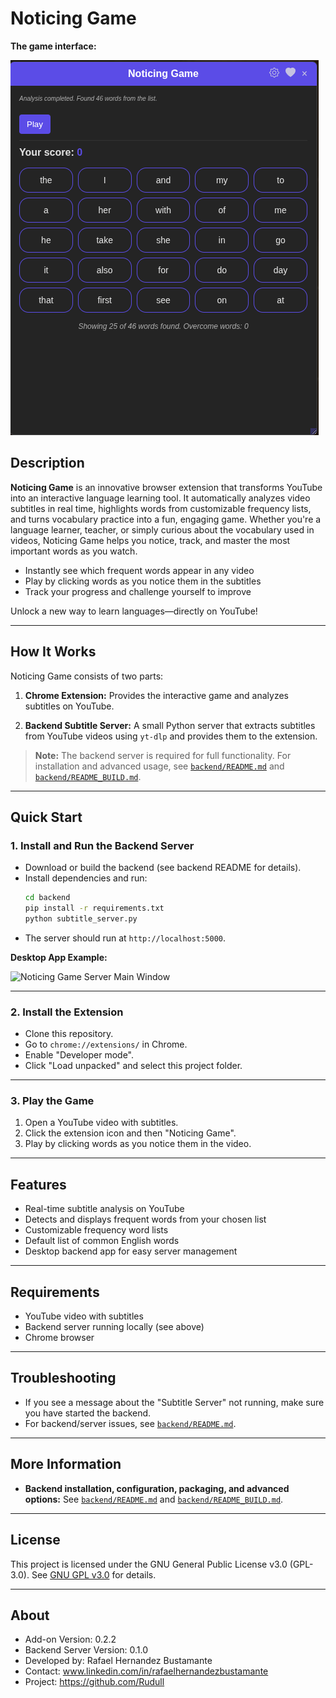 # Noticing Game

**The game interface:**

![The game interface](assets/noticing_game_1.png)

## Description

**Noticing Game** is an innovative browser extension that transforms YouTube into an interactive language learning tool. It automatically analyzes video subtitles in real time, highlights words from customizable frequency lists, and turns vocabulary practice into a fun, engaging game.
Whether you're a language learner, teacher, or simply curious about the vocabulary used in videos, Noticing Game helps you notice, track, and master the most important words as you watch.

- Instantly see which frequent words appear in any video
- Play by clicking words as you notice them in the subtitles
- Track your progress and challenge yourself to improve

Unlock a new way to learn languages—directly on YouTube!

---

## How It Works

Noticing Game consists of two parts:

1. **Chrome Extension:**
   Provides the interactive game and analyzes subtitles on YouTube.

2. **Backend Subtitle Server:**
   A small Python server that extracts subtitles from YouTube videos using `yt-dlp` and provides them to the extension.

> **Note:** The backend server is required for full functionality.
> For installation and advanced usage, see [`backend/README.md`](backend/README.md) and [`backend/README_BUILD.md`](backend/README_BUILD.md).

---

## Quick Start

### 1. Install and Run the Backend Server

- Download or build the backend (see backend README for details).
- Install dependencies and run:
  ```bash
  cd backend
  pip install -r requirements.txt
  python subtitle_server.py
  ```
- The server should run at `http://localhost:5000`.

**Desktop App Example:**

![Noticing Game Server Main Window](assets/noticin-game-server.png)

---

### 2. Install the Extension

- Clone this repository.
- Go to `chrome://extensions/` in Chrome.
- Enable "Developer mode".
- Click "Load unpacked" and select this project folder.

---

### 3. Play the Game

1. Open a YouTube video with subtitles.
2. Click the extension icon and then "Noticing Game".
3. Play by clicking words as you notice them in the video.

---

## Features

- Real-time subtitle analysis on YouTube
- Detects and displays frequent words from your chosen list
- Customizable frequency word lists
- Default list of common English words
- Desktop backend app for easy server management

---

## Requirements

- YouTube video with subtitles
- Backend server running locally (see above)
- Chrome browser

---

## Troubleshooting

- If you see a message about the "Subtitle Server" not running, make sure you have started the backend.
- For backend/server issues, see [`backend/README.md`](backend/README.md).

---

## More Information

- **Backend installation, configuration, packaging, and advanced options:**
  See [`backend/README.md`](backend/README.md) and [`backend/README_BUILD.md`](backend/README_BUILD.md).

---

## License

This project is licensed under the GNU General Public License v3.0 (GPL-3.0).
See [GNU GPL v3.0](https://www.gnu.org/licenses/gpl-3.0.en.html) for details.

---

## About

- Add-on Version: 0.2.2
- Backend Server Version: 0.1.0
- Developed by: Rafael Hernandez Bustamante
- Contact: www.linkedin.com/in/rafaelhernandezbustamante
- Project: https://github.com/Rudull
